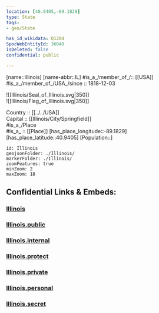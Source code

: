 ```yaml
---
location: [40.9405,-89.1829] 
type: State
tags:
- geo/State

has_id_wikidata: Q1204 
SpocWebEntityId: 36040
isDeleted: false
confidential: public

---
```

[name::Illinois] 
[name-abbr::IL] 
#is_a_/member_of_/:: [[USA]]
#is_a_/member_of_/USA_/since :: 1818-12-03 


![[Illinois/Seal_of_Illinois.svg|350]]  
![[Illinois/Flag_of_Illinois.svg|350]]  

Country :: [[../../USA]]  
Capital :: [[Illinois/City/Springfield]]  
#is_a_/Place  
#is_a_ :: [[Place]] 
[has_place_longitude::-89.1829] 
[has_place_latitude::40.9405] 
[Population::] 



```leaflet
id: Illinois
geojsonFolder: ./Illinois/
markerFolder: ./Illinois/
zoomFeatures: true 
minZoom: 2 
maxZoom: 18
```


## Confidential Links & Embeds: 

### [Illinois](/_Standards/Earth/Continent/America~North/USA/USA~Central/Illinois.md) 

### [Illinois.public](/_public/Earth/Continent/America~North/USA/USA~Central/Illinois.public.md) 

### [Illinois.internal](/_internal/Earth/Continent/America~North/USA/USA~Central/Illinois.internal.md) 

### [Illinois.protect](/_protect/Earth/Continent/America~North/USA/USA~Central/Illinois.protect.md) 

### [Illinois.private](/_private/Earth/Continent/America~North/USA/USA~Central/Illinois.private.md) 

### [Illinois.personal](/_personal/Earth/Continent/America~North/USA/USA~Central/Illinois.personal.md) 

### [Illinois.secret](/_secret/Earth/Continent/America~North/USA/USA~Central/Illinois.secret.md)


